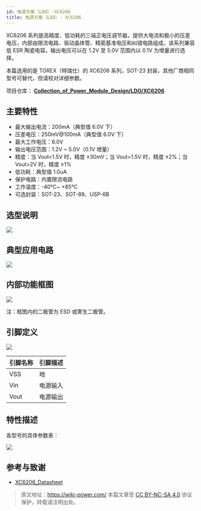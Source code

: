 ```yaml
---
id: 电源方案（LDO）-XC6206
title: 电源方案（LDO）- XC6206
---
```


XC6206 系列是高精度、低功耗的三端正电压调节器，提供大电流和极小的压差电压，内部由限流电路、驱动晶体管、精密基准电压和纠错电路组成。该系列兼容低 ESR 陶瓷电容。输出电压可以在 1.2V 至 5.0V 范围内以 0.1V 为增量进行选择。

本篇选用的是 TOREX（特瑞仕）的 XC6206 系列，SOT-23 封装，其他厂商相同型号可替代，但请校对详细参数。

项目仓库： [**Collection_of_Power_Module_Design/LDO/XC6206**](https://github.com/linyuxuanlin/Collection_of_Power_Module_Design/tree/main/LDO/XC6206)

## 主要特性

- 最大输出电流：200mA（典型值 6.0V 下）
- 压差电压：250mV@100mA（典型值 6.0V 下）
- 最大工作电压：6.0V
- 输出电压范围：1.2V ~ 5.0V（0.1V 增量）
- 精度：当 Vout<1.5V 时，精度 ±30mV；当 Vout>1.5V 时，精度 ±2%；当 Vout>2V 时，精度 ±1%
- 低功耗：典型值 1.0uA
- 保护电路：内置限流电路
- 工作温度：-40℃~ +85℃
- 可选封装：SOT-23、SOT-89、USP-6B

## 选型说明

![](https://wiki-media-1253965369.cos.ap-guangzhou.myqcloud.com/img/20220420102910.png)

## 典型应用电路

![](https://wiki-media-1253965369.cos.ap-guangzhou.myqcloud.com/img/20220420102323.png)

## 内部功能框图

![](https://wiki-media-1253965369.cos.ap-guangzhou.myqcloud.com/img/20220420102514.png)

注：框图内的二极管为 ESD 或寄生二极管。

## 引脚定义

![](https://wiki-media-1253965369.cos.ap-guangzhou.myqcloud.com/img/20220420103005.png)

| 引脚名称 | 引脚描述 |
| -------- | -------- |
| VSS      | 地       |
| Vin      | 电源输入 |
| Vout     | 电源输出 |

## 特性描述

各型号的具体参数表：

![](https://wiki-media-1253965369.cos.ap-guangzhou.myqcloud.com/img/20220420103738.png)

## 参考与致谢

- [XC6206_Datasheet](https://www.torexsemi.com/file/xc6206/XC6206.pdf)

> 原文地址：<https://wiki-power.com/>
> 本篇文章受 [CC BY-NC-SA 4.0](https://creativecommons.org/licenses/by/4.0/deed.zh) 协议保护，转载请注明出处。

